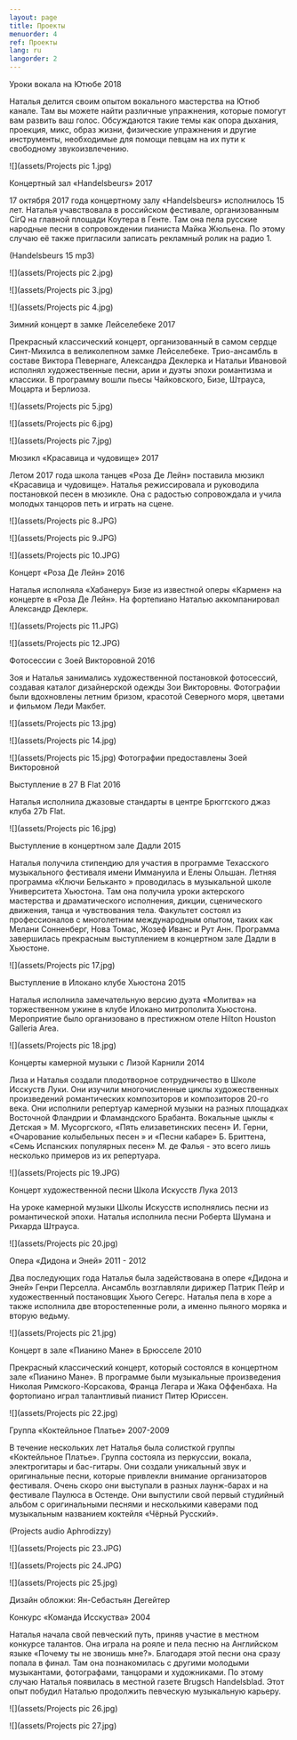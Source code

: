```yaml
---
layout: page
title: Проекты
menuorder: 4
ref: Проекты
lang: ru
langorder: 2
---
```


Уроки вокала на Ютюбе 2018

Наталья делится своим опытом вокального мастерства на Ютюб канале. Там вы можете найти различные упражнения, которые помогут вам развить ваш голос. Обсуждаются такие темы как опора дыхания, проекция, микс, образ жизни, физические упражнения и другие инструменты, необходимые для помощи певцам на их пути к cвободному звукоизвлечению.

![](assets/Projects pic 1.jpg)


Концертный зал «Handelsbeurs» 2017

17 октября 2017 года концертному залу «Handelsbeurs» исполнилось 15 лет. Наталья учавствовала в российском фестивале, организованным CirQ на главной площади Коутера в Генте. Там она пела русские народные песни в сопровождении пианиста Майка Жюльена. По этому случаю её также пригласили записать рекламный ролик на радио 1.

(Handelsbeurs 15 mp3)

![](assets/Projects pic 2.jpg)

![](assets/Projects pic 3.jpg)

![](assets/Projects pic 4.jpg)



Зимний концерт в замке Лейселебеке 2017

Прекрасный классический концерт, организованный в самом сердце Синт-Михилса в великолепном замке Лейселебеке. Трио-ансамбль в составе Виктора Певернаге, Александра Деклерка и Натальи Ивановой исполнял художественные песни, арии и дуэты эпохи романтизма и классики. В программу вошли пьесы Чайковского, Бизе, Штрауса, Моцарта и Берлиоза.


![](assets/Projects pic 5.jpg)

![](assets/Projects pic 6.jpg)

![](assets/Projects pic 7.jpg)




Мюзикл «Kрасавица и чудовище» 2017

Летом 2017 года школа танцев «Роза Де Лейн» поставила мюзикл «Красавица и чудовище». Наталья режиссировалa и руководила постановкой песен в мюзикле. Онa с радостью сопровождала и учила молодых танцоров петь и играть на сцене.

![](assets/Projects pic 8.JPG)

![](assets/Projects pic 9.JPG)

![](assets/Projects pic 10.JPG)




Концерт «Роза Де Лейн» 2016

Наталья исполняла «Хабанеру» Бизе из известной оперы «Кармен» на концерте в «Роза Де Лейн». На фортепиано Наталью аккомпанировал Александр Деклерк.

![](assets/Projects pic 11.JPG)

![](assets/Projects pic 12.JPG)





Фотосессии с Зоей Викторовной 2016

Зоя и Наталья занимались художественной постановкой фотосессий, создавая каталог дизайнерской одежды Зои Викторовны. Фотографии были вдохновлены летним бризом, красотой Северного моря, цветами и фильмом Леди Макбет.

![](assets/Projects pic 13.jpg)

![](assets/Projects pic 14.jpg)

![](assets/Projects pic 15.jpg)
Фотографии предоставлены Зоей Викторовной






Выступление в 27 B Flat 2016

Наталья исполнила джазовые стандарты в центре Брюггского джаз клуба 27b Flat.

![](assets/Projects pic 16.jpg)





Выступление в концертном зале Дадли 2015

Наталья получила стипендию для участия в программе Техасского музыкального фестиваля имени Иммануила и Елены Ольшан. Летняя программа «Ключи Бельканто » проводилась в музыкальной школе Университета Хьюстонa. Там она получила уроки актерского мастерства и драматического исполнения, дикции, сценического движения, танца и чувствования тела. Факультет состоял из профессионалов с многолетним международным опытом, таких как Мелани Сонненберг, Нова Томас, Жозеф Иванс и Рут Aнн. Программа завершилась прекрасным выступлением в концертном зале Дадли в Хьюстоне.

![](assets/Projects pic 17.jpg)





Выступление в Илокано клубе Хьюстона 2015

Наталья исполнила замечательную версию дуэта «Молитва» на торжественном ужине в клубе Илокано митрополита Хьюстона. Мероприятие было организовано в престижном отеле Hilton Houston Galleria Area.


![](assets/Projects pic 18.jpg)


Концерты камерной музыки с Лизой Карнили 2014

Лиза и Наталья создали плодотворное сотрудничество в Школе Исскуств Луки. Oни изучили многочисленные циклы художественных произведений романтических композиторов и композиторов 20-го века. Они исполнили репертуар камерной музыки на разных площадках Восточной Фландрии и Фламандского Брабанта. Вокальные цыклы « Детская » М. Мусоргского, «Пять елизаветинских песен» И. Герни, «Очарование колыбельных песен » и «Песни кабаре» Б. Бриттенa, «Семь Испанских популярных песен» М. де Фалья - это всего лишь несколько примеров из их репертуара.

![](assets/Projects pic 19.JPG)





Концерт художественной песни Школа Искусств Лука 2013

На уроке камерной музыки Школы Искусств исполнялись песни из романтической эпохи. Наталья исполнила песни Роберта Шумана и Рихарда Штрауса.

![](assets/Projects pic 20.jpg)





Оперa «Дидона и Эней» 2011 - 2012

Два последующиx года Наталья была задействована в оперe «Дидона и Эней» Генри Перселла. Ансамбль возглавляли дирижер Патрик Пейр и художественный постановщик Хьюго Сегерс. Наталья пела в хоре а также исполнила две второстепенные роли, а именно пьяного моряка и вторую ведьму.

![](assets/Projects pic 21.jpg)




Концерт в зале «Пианинo Мане» в Брюсселе 2010

Прекрасный классический концерт, который состоялся в концертном зале «Пианинo Мане». В программе были музыкальные произведения Николая Римского-Корсакова, Франца Легара и Жака Оффенбаха. На фортопиано играл талантливый пианист Питер Юриссен.

![](assets/Projects pic 22.jpg)




Группа «Коктейльное Платье» 2007-2009

В течение нескольких лет Наталья была солисткой группы «Коктейльное Платье». Группа состояла из перкуссии, вокала, электрогитары и бас-гитары. Они создали уникальный звук и оригинальные песни, которые привлекли внимание организаторов фестиваля. Очень скоро они выступали в разных лаунж-барах и на фестивале Паулюса в Остенде. Они выпустили свой первый студийный альбом с оригинальными песнями и несколькими каверами под музыкальным названием коктейля «Чёрньй Русский».

(Projects audio Aphrodizzy)

![](assets/Projects pic 23.JPG)

![](assets/Projects pic 24.JPG)

![](assets/Projects pic 25.jpg)

Дизайн обложки: Ян-Себастьян Дегейтер




Конкурс «Команда Исскуства» 2004

Наталья начала свой певческий путь, приняв участие в местном конкурсе талантов. Она играла на рояле и пела песню на Английском языке «Почему ты не звонишь мне?». Благодаря этой песни она сразу попала в финал. Там она познакомилась с другими молодыми музыкантами, фотографами, танцорами и художниками. По этому случаю Наталья появилась в местной газете Brugsch Handelsblad. Этот опыт побудил Наталью продолжить певческую музыкальную карьеру.

![](assets/Projects pic 26.jpg)

![](assets/Projects pic 27.jpg)














